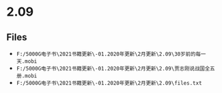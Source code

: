 # 2.09

## Files

- `F:/5000G电子书\2021书籍更新\-01.2020年更新\2月更新\2.09\30岁前的每一天.mobi`
- `F:/5000G电子书\2021书籍更新\-01.2020年更新\2月更新\2.09\贾志刚说战国全五册.mobi`
- `F:/5000G电子书\2021书籍更新\-01.2020年更新\2月更新\2.09\files.txt`
